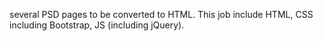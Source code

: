several PSD pages to be converted to HTML. This job include HTML, CSS including Bootstrap, JS (including jQuery).
